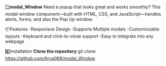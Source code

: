 🪟**modal_Window**
    Need a popup that looks great and works smoothly? This modal window component—built with HTML, CSS, and JavaScript—handles alerts, forms, and also the Pop Up window.

    
📦Features
  -Responisve Design
  -Supports Multiple modals
  -Customixzable layouts
  -Keyboard and click-to-close support
  -Easy to integrate into any webpage


 #️⃣Installation
   **Clone the repository**
    git clone https://github.com/Arya068/modal_Window



